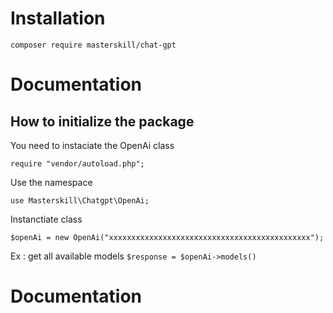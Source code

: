 # Installation

`composer require masterskill/chat-gpt`

# Documentation

## How to initialize the package

You need to instaciate the OpenAi class

`require "vendor/autoload.php";`

Use the namespace

`use Masterskill\Chatgpt\OpenAi;`

Instanctiate class

`$openAi = new OpenAi("xxxxxxxxxxxxxxxxxxxxxxxxxxxxxxxxxxxxxxxxxxxxx");`

Ex : get all available models
`$response = $openAi->models()`

# Documentation
